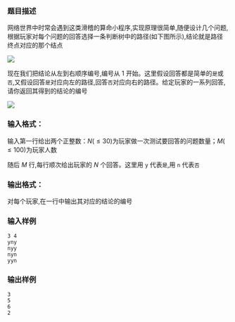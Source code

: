 ### 题目描述
网络世界中时常会遇到这类滑稽的算命小程序,实现原理很简单,随便设计几个问题,根据玩家对每个问题的回答选择一条判断树中的路径(如下图所示),结论就是路径终点对应的那个结点

![](https://syc-oj-file.oss-cn-shenzhen.aliyuncs.com/img/20201201104947898.jpg)

现在我们把结论从左到右顺序编号,编号从 $1$ 开始。这里假设回答都是简单的`是`或`否`,又假设回答`是`对应向左的路径,回答`否`对应向右的路径。给定玩家的一系列回答,请你返回其得到的结论的编号

![](https://syc-oj-file.oss-cn-shenzhen.aliyuncs.com/img/20201201104959807.jpg)

### 输入格式：
输入第一行给出两个正整数：$N( \leq 30)$为玩家做一次测试要回答的问题数量；$M(\leq 100)$为玩家人数

随后 $M$ 行,每行顺次给出玩家的 $N$ 个回答。这里用 `y` 代表`是`,用 `n` 代表`否`
### 输出格式：
对每个玩家,在一行中输出其对应的结论的编号
### 输入样例
```
3 4
yny
nyy
nyn
yyn
```
### 输出样例
```
3
5
6
2
```